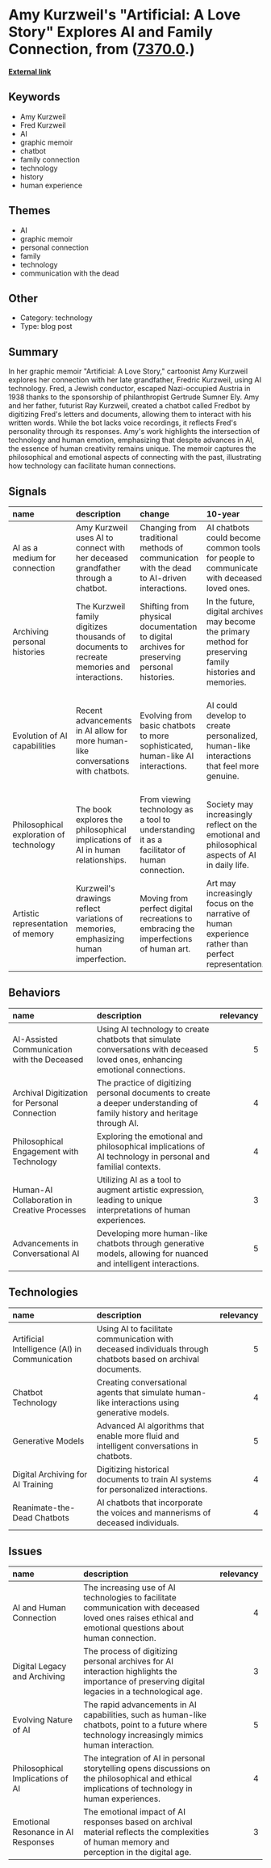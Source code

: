 # __Amy Kurzweil's "Artificial: A Love Story" Explores AI and Family Connection__, from ([7370.0](https://kghosh.substack.com/p/7370.0).)

__[External link](https://www.npr.org/2023/10/19/1205898776/new-yorker-cartoonist-amy-kurzweils-graphic-memoir-artificial-a-love-story)__



## Keywords

* Amy Kurzweil
* Fred Kurzweil
* AI
* graphic memoir
* chatbot
* family connection
* technology
* history
* human experience

## Themes

* AI
* graphic memoir
* personal connection
* family
* technology
* communication with the dead

## Other

* Category: technology
* Type: blog post

## Summary

In her graphic memoir "Artificial: A Love Story," cartoonist Amy Kurzweil explores her connection with her late grandfather, Fredric Kurzweil, using AI technology. Fred, a Jewish conductor, escaped Nazi-occupied Austria in 1938 thanks to the sponsorship of philanthropist Gertrude Sumner Ely. Amy and her father, futurist Ray Kurzweil, created a chatbot called Fredbot by digitizing Fred's letters and documents, allowing them to interact with his written words. While the bot lacks voice recordings, it reflects Fred's personality through its responses. Amy's work highlights the intersection of technology and human emotion, emphasizing that despite advances in AI, the essence of human creativity remains unique. The memoir captures the philosophical and emotional aspects of connecting with the past, illustrating how technology can facilitate human connections.

## Signals

| name                                    | description                                                                                 | change                                                                                      | 10-year                                                                                                     | driving-force                                                                                                |   relevancy |
|:----------------------------------------|:--------------------------------------------------------------------------------------------|:--------------------------------------------------------------------------------------------|:------------------------------------------------------------------------------------------------------------|:-------------------------------------------------------------------------------------------------------------|------------:|
| AI as a medium for connection           | Amy Kurzweil uses AI to connect with her deceased grandfather through a chatbot.            | Changing from traditional methods of communication with the dead to AI-driven interactions. | AI chatbots could become common tools for people to communicate with deceased loved ones.                   | The desire for emotional connection and closure with deceased family members.                                |           4 |
| Archiving personal histories            | The Kurzweil family digitizes thousands of documents to recreate memories and interactions. | Shifting from physical documentation to digital archives for preserving personal histories. | In the future, digital archives may become the primary method for preserving family histories and memories. | The need to maintain connections to family heritage and history in a digital format.                         |           4 |
| Evolution of AI capabilities            | Recent advancements in AI allow for more human-like conversations with chatbots.            | Evolving from basic chatbots to more sophisticated, human-like AI interactions.             | AI could develop to create personalized, human-like interactions that feel more genuine.                    | Technological advancements in natural language processing and user demand for sophisticated AI interactions. |           5 |
| Philosophical exploration of technology | The book explores the philosophical implications of AI in human relationships.              | From viewing technology as a tool to understanding it as a facilitator of human connection. | Society may increasingly reflect on the emotional and philosophical aspects of AI in daily life.            | A growing awareness of the impact of technology on human experiences and relationships.                      |           3 |
| Artistic representation of memory       | Kurzweil's drawings reflect variations of memories, emphasizing human imperfection.         | Moving from perfect digital recreations to embracing the imperfections of human art.        | Art may increasingly focus on the narrative of human experience rather than perfect representation.         | The desire to capture and express the nuances of human memory and experience in art.                         |           3 |

## Behaviors

| name                                          | description                                                                                                                   |   relevancy |
|:----------------------------------------------|:------------------------------------------------------------------------------------------------------------------------------|------------:|
| AI-Assisted Communication with the Deceased   | Using AI technology to create chatbots that simulate conversations with deceased loved ones, enhancing emotional connections. |           5 |
| Archival Digitization for Personal Connection | The practice of digitizing personal documents to create a deeper understanding of family history and heritage through AI.     |           4 |
| Philosophical Engagement with Technology      | Exploring the emotional and philosophical implications of AI technology in personal and familial contexts.                    |           4 |
| Human-AI Collaboration in Creative Processes  | Utilizing AI as a tool to augment artistic expression, leading to unique interpretations of human experiences.                |           3 |
| Advancements in Conversational AI             | Developing more human-like chatbots through generative models, allowing for nuanced and intelligent interactions.             |           5 |

## Technologies

| name                                          | description                                                                                                  |   relevancy |
|:----------------------------------------------|:-------------------------------------------------------------------------------------------------------------|------------:|
| Artificial Intelligence (AI) in Communication | Using AI to facilitate communication with deceased individuals through chatbots based on archival documents. |           5 |
| Chatbot Technology                            | Creating conversational agents that simulate human-like interactions using generative models.                |           4 |
| Generative Models                             | Advanced AI algorithms that enable more fluid and intelligent conversations in chatbots.                     |           5 |
| Digital Archiving for AI Training             | Digitizing historical documents to train AI systems for personalized interactions.                           |           4 |
| Reanimate-the-Dead Chatbots                   | AI chatbots that incorporate the voices and mannerisms of deceased individuals.                              |           4 |

## Issues

| name                                | description                                                                                                                                               |   relevancy |
|:------------------------------------|:----------------------------------------------------------------------------------------------------------------------------------------------------------|------------:|
| AI and Human Connection             | The increasing use of AI technologies to facilitate communication with deceased loved ones raises ethical and emotional questions about human connection. |           4 |
| Digital Legacy and Archiving        | The process of digitizing personal archives for AI interaction highlights the importance of preserving digital legacies in a technological age.           |           3 |
| Evolving Nature of AI               | The rapid advancements in AI capabilities, such as human-like chatbots, point to a future where technology increasingly mimics human interaction.         |           5 |
| Philosophical Implications of AI    | The integration of AI in personal storytelling opens discussions on the philosophical and ethical implications of technology in human experiences.        |           4 |
| Emotional Resonance in AI Responses | The emotional impact of AI responses based on archival material reflects the complexities of human memory and perception in the digital age.              |           3 |